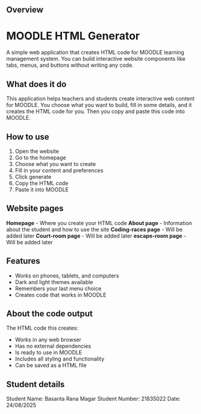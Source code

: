 ## Overview

# MOODLE HTML Generator

A simple web application that creates HTML code for MOODLE learning management system. You can build interactive website components like tabs, menus, and buttons without writing any code.

## What does it do

This application helps teachers and students create interactive web content for MOODLE. You choose what you want to build, fill in some details, and it creates the HTML code for you. Then you copy and paste this code into MOODLE.

## How to use

1. Open the website
2. Go to the homepage
3. Choose what you want to create
4. Fill in your content and preferences
5. Click generate
6. Copy the HTML code
7. Paste it into MOODLE

## Website pages

**Homepage** - Where you create your HTML code
**About page** - Information about the student and how to use the site
**Coding-races page** - Will be added later
**Court-room page** - Will be added later
**escape-room page** - Will be added later

## Features

- Works on phones, tablets, and computers
- Dark and light themes available
- Remembers your last menu choice
- Creates code that works in MOODLE

## About the code output

The HTML code this creates:

- Works in any web browser
- Has no external dependencies
- Is ready to use in MOODLE
- Includes all styling and functionality
- Can be saved as a HTML file

## Student details

Student Name: Basanta Rana Magar
Student Number: 21835022
Date: 24/08/2025
